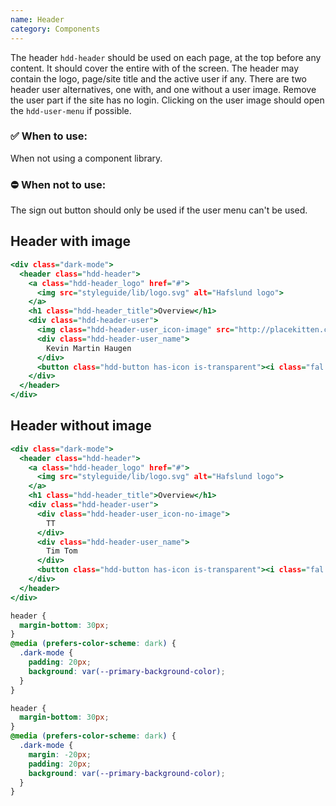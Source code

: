 ```yaml
---
name: Header
category: Components
---
```


The header `hdd-header` should be used on each page, at the top before any content. It should cover the entire with of the screen. The header may contain the logo, page/site title and the active user if any. There are two header user alternatives, one with, and one without a user image. Remove the user part if the site has no login. Clicking on the user image should open the `hdd-user-menu` if possible.

### ✅ When to use: 
When not using a component library.

### ⛔ When not to use:
The sign out button should only be used if the user menu can't be used.

## Header with image

```header.html
<div class="dark-mode">
  <header class="hdd-header">
    <a class="hdd-header_logo" href="#">
      <img src="styleguide/lib/logo.svg" alt="Hafslund logo">
    </a>
    <h1 class="hdd-header_title">Overview</h1>
    <div class="hdd-header-user">
      <img class="hdd-header-user_icon-image" src="http://placekitten.com/150/150"/>
      <div class="hdd-header-user_name">
        Kevin Martin Haugen
      </div>
      <button class="hdd-button has-icon is-transparent"><i class="fal fa-sign-out"></i>Sign out</button>
    </div>
  </header>
</div>
```

## Header without image

```header-no-img.html
<div class="dark-mode">
  <header class="hdd-header">
    <a class="hdd-header_logo" href="#">
      <img src="styleguide/lib/logo.svg" alt="Hafslund logo">
    </a>
    <h1 class="hdd-header_title">Overview</h1>
    <div class="hdd-header-user">
      <div class="hdd-header-user_icon-no-image">
        TT
      </div>
      <div class="hdd-header-user_name">
        Tim Tom
      </div>
      <button class="hdd-button has-icon is-transparent"><i class="fal fa-sign-out"></i>Sign out</button>
    </div>
  </header>
</div>
```



```header.css hidden
header {
  margin-bottom: 30px;
}
@media (prefers-color-scheme: dark) {
  .dark-mode {
    padding: 20px;
    background: var(--primary-background-color);
  }
}
```
```header-no-img.css hidden
header {
  margin-bottom: 30px;
}
@media (prefers-color-scheme: dark) {
  .dark-mode {
    margin: -20px;
    padding: 20px;
    background: var(--primary-background-color);
  }
}
```
